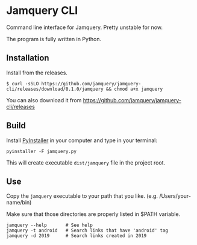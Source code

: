 # Jamquery CLI

Command line interface for Jamquery.
Pretty unstable for now.

The program is fully written in Python.

## Installation

Install from the releases.

```
$ curl -sSLO https://github.com/jamquery/jamquery-cli/releases/download/0.1.0/jamquery && chmod a+x jamquery
```

You can also download it from https://github.com/jamquery/jamquery-cli/releases


## Build

Install [PyInstaller](https://pyinstaller.readthedocs.io/en/stable/) in your computer and type in your terminal:

```
pyinstaller -F jamquery.py
```

This will create executable `dist/jamquery` file in the project root.


## Use

Copy the `jamquery` executable to your path that you like. (e.g. /Users/your-name/bin)

Make sure that those directories are properly listed in $PATH variable.

```
jamquery --help       # See help
jamquery -t android   # Search links that have 'android' tag
jamquery -d 2019      # Search links created in 2019
```
